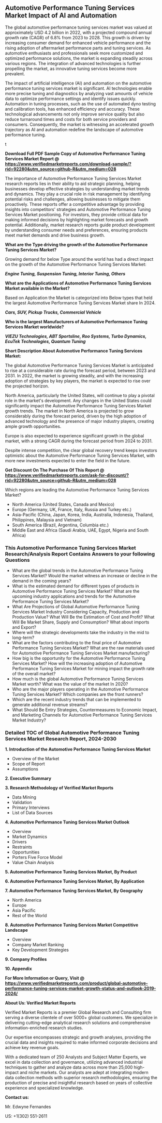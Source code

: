 <h2>Automotive Performance Tuning Services Market Impact of AI and Automation</h2><p>The global automotive performance tuning services market was valued at approximately USD 4.2 billion in 2022, with a projected compound annual growth rate (CAGR) of 6.8% from 2023 to 2028. This growth is driven by increasing consumer demand for enhanced vehicle performance and the rising adoption of aftermarket performance parts and tuning services. As automotive enthusiasts and professionals seek more customized and optimized performance solutions, the market is expanding steadily across various regions. The integration of advanced technologies is further propelling the market, as innovative tuning services become more prevalent.</p><p>The impact of artificial intelligence (AI) and automation on the automotive performance tuning services market is significant. AI technologies enable more precise tuning and diagnostics by analyzing vast amounts of vehicle data to optimize performance settings and identify issues quickly. Automation in tuning processes, such as the use of automated dyno testing and calibration tools, has enhanced efficiency and accuracy. These technological advancements not only improve service quality but also reduce turnaround times and costs for both service providers and consumers. Consequently, the market is witnessing an accelerated growth trajectory as AI and automation redefine the landscape of automotive performance tuning.</p>t</p><p id="" class=""><strong>Download Full PDF Sample Copy of Automotive Performance Tuning Services Market Report @ <a href="https://www.verifiedmarketreports.com/download-sample/?rid=92280&utm_source=github-R&utm_medium=028" target="_blank">https://www.verifiedmarketreports.com/download-sample/?rid=92280&utm_source=github-R&utm_medium=028</a></strong></p><p>The importance of&nbsp;Automotive Performance Tuning Services Market research reports lies in their ability to aid strategic planning, helping businesses develop effective strategies by understanding market trends and dynamics. They play a crucial role in risk management by identifying potential risks and challenges, allowing businesses to mitigate them proactively. These reports offer a competitive advantage by providing insights into competitors' strategies and Automotive Performance Tuning Services Market positioning. For investors, they provide critical data for making informed decisions by highlighting market forecasts and growth potential. Additionally, market research reports guide product development by understanding consumer needs and preferences, ensuring products meet market demands and drive business growth.</p><p><strong>What are the&nbsp;Type driving the growth of the Automotive Performance Tuning Services Market?</strong></p><p id="" class="">Growing demand for below Type around the world has had a direct impact on the growth of the Automotive Performance Tuning Services Market:</p><em><strong>Engine Tuning, Suspension Tuning, Interior Tuning, Others</strong></em></p><strong>What are the&nbsp;Applications&nbsp;of Automotive Performance Tuning Services Market available in the Market?</strong></p><p id="" class="">Based on Application the Market is categorized into Below types that held the largest Automotive Performance Tuning Services Market share In 2024.</p><em><strong>Cars, SUV, Pickup Trucks, Commercial Vehicle</strong></em></p><strong>Who is the largest Manufacturers of Automotive Performance Tuning Services Market worldwide?</strong></p><p><em><strong>VIEZU Technologies, ABT Sportsline, Roo Systems, Turbo Dynamics, EcuTek Technologies, Quantum Tuning</strong></em></p><p id="" class=""><strong>Short Description About Automotive Performance Tuning Services Market:</strong></p><p>The global Automotive Performance Tuning Services Market is anticipated to rise at a considerable rate during the forecast period, between 2023 and 2031. In 2022, the market is growing steadily, and with the increasing adoption of strategies by key players, the market is expected to rise over the projected horizon.</p><p>North America, particularly the United States, will continue to play a pivotal role in the market's development. Any changes in the United States could significantly impact the Automotive Performance Tuning Services Market growth trends. The market in North America is projected to grow considerably during the forecast period, driven by the high adoption of advanced technology and the presence of major industry players, creating ample growth opportunities.</p><p>Europe is also expected to experience significant growth in the global market, with a strong CAGR during the forecast period from 2024 to 2031.</p><p>Despite intense competition, the clear global recovery trend keeps investors optimistic about the Automotive Performance Tuning Services Market, with more new investments expected to enter the field in the future.</p><p id="" class=""><strong>Get Discount On The Purchase Of This Report @ <a href="https://www.verifiedmarketreports.com/ask-for-discount/?rid=92280&utm_source=github-R&utm_medium=028" target="_blank">https://www.verifiedmarketreports.com/ask-for-discount/?rid=92280&utm_source=github-R&utm_medium=028</a></strong></p>Which regions are leading the Automotive Performance Tuning Services Market?</p><ul><li>North America (United States, Canada and Mexico)</li><li>Europe (Germany, UK, France, Italy, Russia and Turkey etc.)</li><li>Asia-Pacific (China, Japan, Korea, India, Australia, Indonesia, Thailand, Philippines, Malaysia and Vietnam)</li><li>South America (Brazil, Argentina, Columbia etc.)</li><li>Middle East and Africa (Saudi Arabia, UAE, Egypt, Nigeria and South Africa)</li></ul><h3 id="" class="">This Automotive Performance Tuning Services Market Research/Analysis Report Contains Answers to your following Questions</h3><ul><li>What are the global trends in the Automotive Performance Tuning Services Market? Would the market witness an increase or decline in the demand in the coming years?</li><li>What is the estimated demand for different types of products in Automotive Performance Tuning Services Market? What are the upcoming industry applications and trends for the Automotive Performance Tuning Services Market?</li><li>What Are Projections of Global Automotive Performance Tuning Services Market Industry Considering Capacity, Production and Production Value? What Will Be the Estimation of Cost and Profit? What Will Be Market Share, Supply and Consumption? What about imports and Export?</li><li>Where will the strategic developments take the industry in the mid to long-term?</li><li>What are the factors contributing to the final price of Automotive Performance Tuning Services Market? What are the raw materials used for Automotive Performance Tuning Services Market manufacturing?</li><li>How big is the opportunity for the Automotive Performance Tuning Services Market? How will the increasing adoption of Automotive Performance Tuning Services Market for mining impact the growth rate of the overall market?</li><li>How much is the global Automotive Performance Tuning Services Market worth? What was the value of the market In 2020?</li><li>Who are the major players operating in the Automotive Performance Tuning Services Market? Which companies are the front runners?</li><li>Which are the recent industry trends that can be implemented to generate additional revenue streams?</li><li>What Should Be Entry Strategies, Countermeasures to Economic Impact, and Marketing Channels for Automotive Performance Tuning Services Market Industry?</li></ul><h3 id="" class="">Detailed TOC of Global Automotive Performance Tuning Services Market Research Report, 2024-2030</h3><p id="" class=""><strong>1. Introduction of the Automotive Performance Tuning Services Market</strong></p><ul><li>Overview of the Market</li><li>Scope of Report</li><li>Assumptions</li></ul><p id="" class=""><strong>2. Executive Summary</strong></p><p id="" class=""><strong>3. Research Methodology of Verified Market Reports</strong></p><ul><li>Data Mining</li><li>Validation</li><li>Primary Interviews</li><li>List of Data Sources</li></ul><p id="" class=""><strong>4. Automotive Performance Tuning Services Market Outlook</strong></p><ul><li>Overview</li><li>Market Dynamics</li><li>Drivers</li><li>Restraints</li><li>Opportunities</li><li>Porters Five Force Model</li><li>Value Chain Analysis</li></ul><p id="" class=""><strong>5. Automotive Performance Tuning Services Market, By Product</strong></p><p id="" class=""><strong>6. Automotive Performance Tuning Services Market, By Application</strong></p><p id="" class=""><strong>7. Automotive Performance Tuning Services Market, By Geography</strong></p><ul><li>North America</li><li>Europe</li><li>Asia Pacific</li><li>Rest of the World</li></ul><p id="" class=""><strong>8. Automotive Performance Tuning Services Market Competitive Landscape</strong></p><ul><li>Overview</li><li>Company Market Ranking</li><li>Key Development Strategies</li></ul><p id="" class=""><strong>9. Company Profiles</strong></p><p id="" class=""><strong>10. Appendix</strong></p><p id="" class=""><strong>For More Information or Query, Visit @ <a href="https://www.verifiedmarketreports.com/product/global-automotive-performance-tuning-services-market-growth-status-and-outlook-2019-2024/" target="_blank">https://www.verifiedmarketreports.com/product/global-automotive-performance-tuning-services-market-growth-status-and-outlook-2019-2024/</a></strong></p><p id="" class=""><strong>About Us: Verified Market Reports</strong></p><p id="" class="">Verified Market Reports is a premier Global Research and Consulting firm serving a diverse clientele of over 5000+ global customers. We specialize in delivering cutting-edge analytical research solutions and comprehensive information-enriched research studies.</p><p id="" class="">Our expertise encompasses strategic and growth analyses, providing the crucial data and insights required to make informed corporate decisions and achieve key revenue goals.</p><p id="" class="">With a dedicated team of 250 Analysts and Subject Matter Experts, we excel in data collection and governance, utilizing advanced industrial techniques to gather and analyze data across more than 25,000 high-impact and niche markets. Our analysts are adept at integrating modern data collection methods with superior research methodologies, ensuring the production of precise and insightful research based on years of collective experience and specialized knowledge.</p><p id="" class=""><strong>Contact us:</strong></p><p id="" class="">Mr. Edwyne Fernandes</p><p id="" class="">US: +1(302) 551-2611</p>